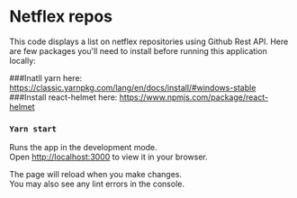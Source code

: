 # Netflex repos

This code displays a list on netflex repositories using Github Rest API. Here are few packages you'll need to install before running this application locally:

###Inatll yarn here: https://classic.yarnpkg.com/lang/en/docs/install/#windows-stable
###Install react-helmet here: https://www.npmjs.com/package/react-helmet

### `Yarn start`

Runs the app in the development mode.\
Open [http://localhost:3000](http://localhost:3000) to view it in your browser.

The page will reload when you make changes.\
You may also see any lint errors in the console.
